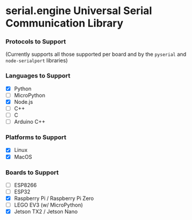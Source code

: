 # serial.engine Universal Serial Communication Library

### Protocols to Support
(Currently supports all those supported per board and by the `pyserial` and `node-serialport` libraries)

### Languages to Support
- [x] Python
- [ ] MicroPython
- [x] Node.js
- [ ] C++
- [ ] C
- [ ] Arduino C++

### Platforms to Support
- [x] Linux
- [x] MacOS

### Boards to Support
- [ ] ESP8266
- [ ] ESP32
- [x] Raspberry Pi / Raspberry Pi Zero
- [ ] LEGO EV3 (w/ MicroPython)
- [x] Jetson TX2 / Jetson Nano
